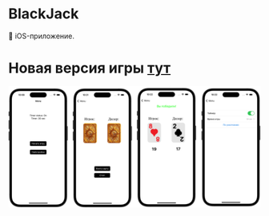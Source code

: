 # BlackJack
 iOS-приложение.
# Новая версия игры [тут](https://github.com/mightyK1ngRichard/BlackJack2)
<img class="screen_application" src="https://github.com/mightyK1ngRichard/BlackJack/blob/main/Screens/Preview.png" width="1000">
